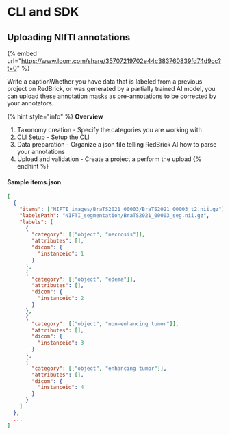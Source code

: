 # CLI and SDK

## Uploading NIfTI annotations

{% embed url="https://www.loom.com/share/35707219702e44c383760839fd74d9cc?t=0" %}

​Write a caption​Whether you have data that is labeled from a previous project on RedBrick, or was generated by a partially trained AI model, you can upload these annotation masks as pre-annotations to be corrected by your annotators.

{% hint style="info" %}
**Overview**

1. Taxonomy creation - Specify the categories you are working with
2. CLI Setup - Setup the CLI
3. Data preparation - Organize a json file telling RedBrick AI how to parse your annotations
4. Upload and validation - Create a project a perform the upload
{% endhint %}

#### Sample items.json <a href="#sample-items.json" id="sample-items.json"></a>

```json
[
  {
    "items": ["NIFTI_images/BraTS2021_00003/BraTS2021_00003_t2.nii.gz"],
    "labelsPath": "NIFTI_segmentation/BraTS2021_00003_seg.nii.gz",
    "labels": [
      {
        "category": [["object", "necrosis"]],
        "attributes": [],
        "dicom": {
          "instanceid": 1
        }
      },
      {
        "category": [["object", "edema"]],
        "attributes": [],
        "dicom": {
          "instanceid": 2
        }
      },
      {
        "category": [["object", "non-enhancing tumor"]],
        "attributes": [],
        "dicom": {
          "instanceid": 3
        }
      },
      {
        "category": [["object", "enhancing tumor"]],
        "attributes": [],
        "dicom": {
          "instanceid": 4
        }
      }
    ]
  },
  ...
]
```
